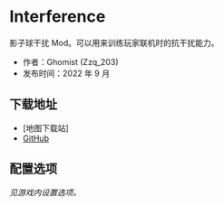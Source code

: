# Interference

影子球干扰 Mod。可以用来训练玩家联机时的抗干扰能力。

- 作者：Ghomist (Zzq_203)
- 发布时间：2022 年 9 月

## 下载地址

- [地图下载站]
- [GitHub](https://github.com/Ghomist/BallanceInterfereMod)

## 配置选项

*见游戏内设置选项。*
